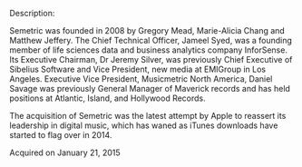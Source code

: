 Description:

Semetric was founded in 2008 by Gregory Mead, Marie-Alicia Chang and Matthew Jeffery. The Chief Technical Officer, Jameel Syed, was a founding member of life sciences data and business analytics company InforSense. Its Executive Chairman, Dr Jeremy Silver, was previously Chief Executive of Sibelius Software and Vice President, new media at EMIGroup in Los Angeles. Executive Vice President, Musicmetric North America, Daniel Savage was previously General Manager of Maverick records and has held positions at Atlantic, Island, and Hollywood Records.

The acquisition of Semetric was the latest attempt by Apple to reassert its leadership in digital music, which has waned as iTunes downloads have started to flag over in 2014.

Acquired on January 21, 2015
